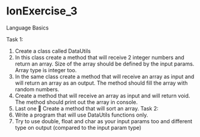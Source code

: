 # IonExercise_3
Language Basics


Task 1:
1)	Create a class called DataUtils
2)	In this class create a method that will receive 2 integer numbers and return an array. Size of the array should be defined by the input params. Array type is integer too. 
3)	In the same class create a method that will receive an array as input and will return an array as an output. The method should fill the array with random numbers.
4)	Create a method that will receive an array as input and will return void. The method should print out the array in console.
5)	Last one  Create a method that will sort an array.
Task 2:
1)	Write a program that will use DataUtils functions only.
2)	Try to use double, float and char as your input params too and different type on output (compared to the input param type)

